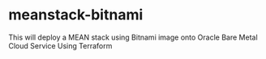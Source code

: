 # meanstack-bitnami
This will deploy a MEAN stack using Bitnami image onto Oracle Bare Metal Cloud Service Using Terraform 
